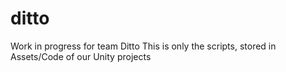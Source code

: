 # ditto
Work in progress for team Ditto
This is only the scripts, stored in Assets/Code of our Unity projects
